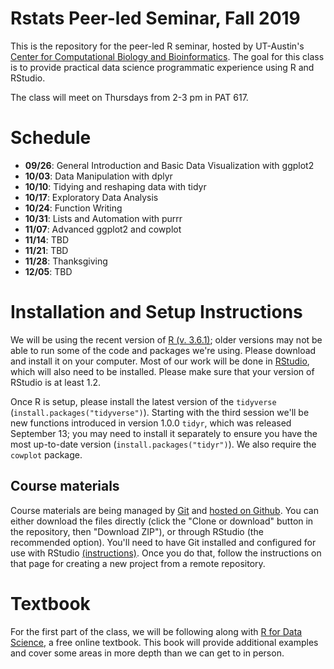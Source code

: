 # Rstats Peer-led Seminar, Fall 2019
This is the repository for the peer-led R seminar, hosted by UT-Austin's [Center for Computational Biology and Bioinformatics](http://ccbb.biosci.utexas.edu/).  The goal for this class is to provide practical data science programmatic experience using R and RStudio. 

The class will meet on Thursdays from 2-3 pm in PAT 617.

# Schedule

- **09/26**: General Introduction and Basic Data Visualization with ggplot2
- **10/03**: Data Manipulation with dplyr
- **10/10**: Tidying and reshaping data with tidyr
- **10/17**: Exploratory Data Analysis
- **10/24**: Function Writing
- **10/31**: Lists and Automation with purrr
- **11/07**: Advanced ggplot2 and cowplot
- **11/14**: TBD
- **11/21**: TBD
- **11/28**: Thanksgiving
- **12/05**: TBD

# Installation and Setup Instructions

We will be using the recent version of [R (v. 3.6.1)](https://cran.r-project.org/); older versions may not be able to run some of the code and packages we're using.  Please download and install it on your computer.  Most of our work will be done in [RStudio](https://https://www.rstudio.com/products/rstudio/download/#download), which will also need to be installed.  Please make sure that your version of RStudio is at least 1.2.

Once R is setup, please install the latest version of the `tidyverse` (`install.packages("tidyverse")`).  Starting with the third session we'll be new functions introduced in version 1.0.0 `tidyr`, which was released September 13; you may need to install it separately to ensure you have the most up-to-date version (`install.packages("tidyr")`).  We also require the `cowplot` package.

## Course materials

Course materials are being managed by [Git](https://git-scm.com/) and [hosted on Github](https://github.com/Christopher-Peterson/Rstats2018).  You can either download the files directly (click the "Clone or download" button in the repository, then "Download ZIP"), or through RStudio (the recommended option).  You'll need to have Git installed and configured for use with RStudio [(instructions)](https://support.rstudio.com/hc/en-us/articles/200532077-Version-Control-with-Git-and-SVN).  Once you do that, follow the instructions on that page for creating a new project from a remote repository.  

# Textbook

For the first part of the class, we will be following along with [R for Data Science](http://r4ds.had.co.nz/index.html), a free online textbook.  This book will provide additional examples and cover some areas in more depth than we can get to in person.

